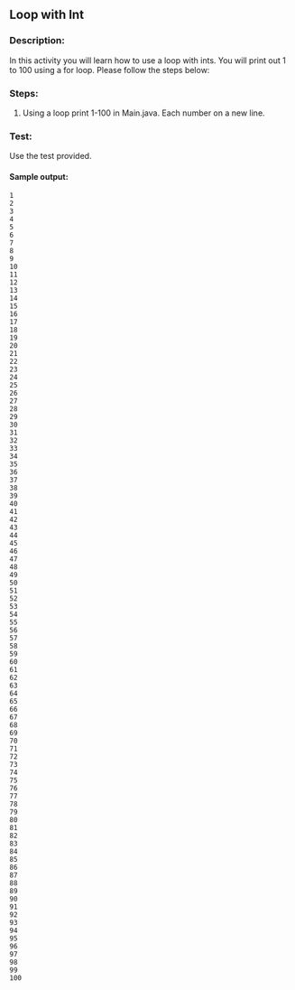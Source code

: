 ## Loop with Int
### Description:
In this activity you will learn how to use a loop with ints.
You will print out 1 to 100 using a for loop.
Please follow the steps below:

### Steps:
1. Using a loop print 1-100 in Main.java. Each number on a new line.

### Test:
Use the test provided. 

#### Sample output:
```
1
2
3
4
5
6
7
8
9
10
11
12
13
14
15
16
17
18
19
20
21
22
23
24
25
26
27
28
29
30
31
32
33
34
35
36
37
38
39
40
41
42
43
44
45
46
47
48
49
50
51
52
53
54
55
56
57
58
59
60
61
62
63
64
65
66
67
68
69
70
71
72
73
74
75
76
77
78
79
80
81
82
83
84
85
86
87
88
89
90
91
92
93
94
95
96
97
98
99
100
```